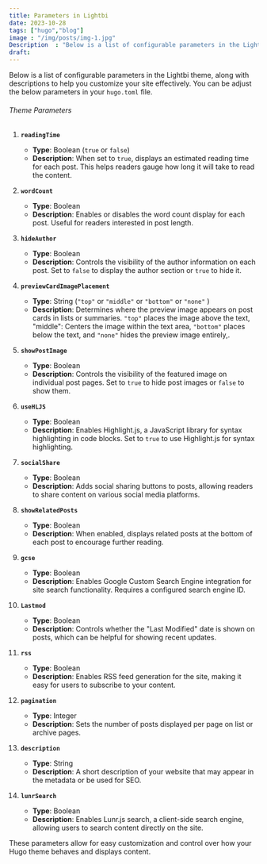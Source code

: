 ```yaml
---
title: Parameters in Lightbi
date: 2023-10-28
tags: ["hugo","blog"]
image : "/img/posts/img-1.jpg"
Description  : "Below is a list of configurable parameters in the Lightbi theme, along with descriptions to help you customize your site effectively."
draft: 
---
```


Below is a list of configurable parameters in the Lightbi theme, along with descriptions to help you customize your site effectively. You can be adjust the below parameters in your `hugo.toml` file.

###### Theme Parameters


1. **`readingTime`**  
   - **Type**: Boolean (`true` or `false`)
   - **Description**: When set to `true`, displays an estimated reading time for each post. This helps readers gauge how long it will take to read the content.

2. **`wordCount`**  
   - **Type**: Boolean
   - **Description**: Enables or disables the word count display for each post. Useful for readers interested in post length.

3. **`hideAuthor`**  
   - **Type**: Boolean
   - **Description**: Controls the visibility of the author information on each post. Set to `false` to display the author section or `true` to hide it.

4. **`previewCardImagePlacement`**  
   - **Type**: String (`"top"` or `"middle"` or `"bottom"` or `"none"` )
   - **Description**: Determines where the preview image appears on post cards in lists or summaries. `"top"` places the image above the text, "middle": Centers the image within the text area, `"bottom"` places below the text, and `"none"` hides the preview image entirely,.

5. **`showPostImage`**  
   - **Type**: Boolean
   - **Description**: Controls the visibility of the featured image on individual post pages. Set to `true` to hide post images or `false` to show them.

6. **`useHLJS`**  
   - **Type**: Boolean
   - **Description**: Enables Highlight.js, a JavaScript library for syntax highlighting in code blocks. Set to `true` to use Highlight.js for syntax highlighting.

7. **`socialShare`**  
   - **Type**: Boolean
   - **Description**: Adds social sharing buttons to posts, allowing readers to share content on various social media platforms.

8. **`showRelatedPosts`**  
   - **Type**: Boolean
   - **Description**: When enabled, displays related posts at the bottom of each post to encourage further reading.

9. **`gcse`**  
   - **Type**: Boolean
   - **Description**: Enables Google Custom Search Engine integration for site search functionality. Requires a configured search engine ID.

10. **`Lastmod`**  
    - **Type**: Boolean
    - **Description**: Controls whether the "Last Modified" date is shown on posts, which can be helpful for showing recent updates.

11. **`rss`**  
    - **Type**: Boolean
    - **Description**: Enables RSS feed generation for the site, making it easy for users to subscribe to your content.

12. **`pagination`**  
    - **Type**: Integer
    - **Description**: Sets the number of posts displayed per page on list or archive pages.

13. **`description`**  
    - **Type**: String
    - **Description**: A short description of your website that may appear in the metadata or be used for SEO.

14. **`lunrSearch`**  
    - **Type**: Boolean
    - **Description**: Enables Lunr.js search, a client-side search engine, allowing users to search content directly on the site.


These parameters allow for easy customization and control over how your Hugo theme behaves and displays content. 